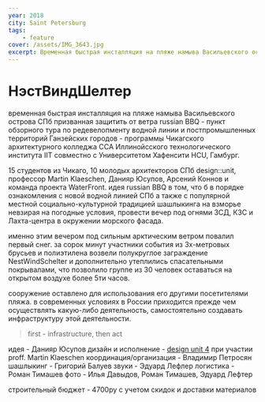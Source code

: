 ```yaml
---
year: 2018
city: Saint Petersburg
tags:
    - feature
cover: /assets/IMG_3643.jpg
excerpt: Временная быстрая инсталляция на пляже намыва Васильевского острова СПб призванная защитить от ветра russian BBQ --- пункт обзорного тура по редевелопменту водной линии и постпромышленных территорий Ганзейских городов - программы Чикагского архитектурного колледжа CCA Иллинойсского технологического института IIT совместно с Университетом Хафенсити HCU, Гамбург.
---
```


# НэстВиндШелтер

временная быстрая инсталляция на пляже намыва Васильевского острова СПб призванная защитить от ветра russian BBQ - пункт обзорного тура по редевелопменту водной линии и постпромышленных территорий Ганзейских городов - программы Чикагского архитектурного колледжа CCA Иллинойсского технологического института IIT совместно с Университетом Хафенсити HCU, Гамбург. 

15 студентов из Чикаго, 10 молодых архитекторов СПб design::unit, профессор Martin Klaeschen, Данияр Юсупов, Арсений Коннов и команда проекта WaterFront.
идея russian BBQ в том, что б в порядке ознакомления с новой водной линией СПб а также с популярной местной социально-культурной традицией шашлыкинга на взморье невзирая на погодные условия, провести вечер под огнями ЗСД, КЗС и Лахта-центра в окружении морского фасада. 

именно этим вечером под сильным арктическим ветром повалил первый снег.
за сорок минут участники события из 3х-метровых брусьев и полиэтилена возвели полукруглое заграждение NestWindSchelter и дополнительно утеплились спасательными покрывалами, что позволило группе из 30 человек оставаться на открытом воздухе более 5ти часов.

сооружение оставлено для использования его другими посетителями пляжа.
в современных условиях в России приходится прежде чем осуществлять какую-либо деятельность, самостоятельно создавать инфраструктуру этой деятельности. 

> first - infrastructure, then act

идея - Данияр Юсупов
дизайн и исполнение - [design unit 4](https://unit4.io) при участии proff. Martin Klaeschen
координация/организация - Владимир Петросян
шашлыкинг - Григорий Балуев
звуки - Эдуард Лефлер
логистика - Роман Тимашев
фото - Илья Давыдов, Роман Тимашев, Эдуард Лефтер

строительный бюджет - 4700ру с учетом скидок и доставки материалов
